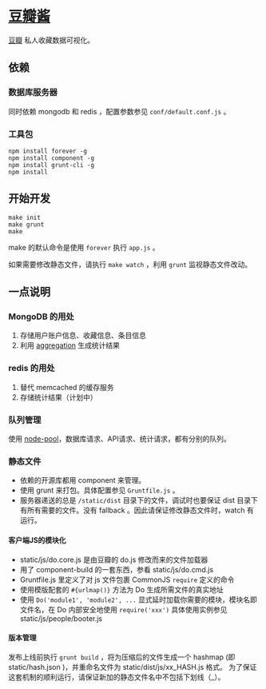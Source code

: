 # [豆瓣酱](http://www.doubanj.com)

[豆瓣](http://www.douban.com) 私人收藏数据可视化。

## 依赖

### 数据库服务器

同时依赖 mongodb 和 redis ，配置参数参见 `conf/default.conf.js` 。

### 工具包

    npm install forever -g
    npm install component -g
    npm install grunt-cli -g
    npm install

## 开始开发

    make init
    make grunt
    make

make 的默认命令是使用 `forever` 执行 `app.js` 。

如果需要修改静态文件，请执行 `make watch` ，利用 `grunt` 监视静态文件改动。

## 一点说明

### MongoDB 的用处

  1. 存储用户账户信息、收藏信息、条目信息
  2. 利用 [aggregation](http://docs.mongodb.org/manual/applications/aggregation/) 生成统计结果

### redis 的用处

  1. 替代 memcached 的缓存服务
  2. 存储统计结果（计划中）

### 队列管理

使用 [node-pool](https://github.com/coopernurse/node-pool)，数据库请求、API请求、统计请求，都有分别的队列。

### 静态文件

  - 依赖的开源库都用 component 来管理。 
  - 使用 grunt 来打包。具体配置参见 `Gruntfile.js` 。
  - 服务器递送的总是 `/static/dist` 目录下的文件，调试时也要保证 dist 目录下有所有需要的文件。没有 fallback 。因此请保证修改静态文件时，watch 有运行。

#### 客户端JS的模块化

  - static/js/do.core.js 是由豆瓣的 do.js 修改而来的文件加载器
  - 用了 component-build 的一套东西，参看 static/js/do.cmd.js
  - Gruntfile.js 里定义了对 js 文件包裹 CommonJS `require` 定义的命令
  - 使用模版配套的 `#{urlmap()}` 方法为 Do 生成所需文件的真实地址
  - 使用 `Do('module1', 'module2', ...` 显式延时加载你需要的模块，模块名即文件名，在 Do 内部安全地使用 `require('xxx')`
    具体使用实例参见 static/js/people/booter.js

#### 版本管理

发布上线前执行 `grunt build` ，将为压缩后的文件生成一个 hashmap (即 static/hash.json )，并重命名文件为 static/dist/js/xx\_HASH.js 格式。
为了保证这套机制的顺利运行，请保证新加的静态文件名中不包括下划线（\_）。
